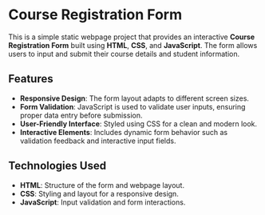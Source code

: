 # Course Registration Form

This is a simple static webpage project that provides an interactive **Course Registration Form** built using **HTML**, **CSS**, and **JavaScript**. The form allows users to input and submit their course details and student information.

## Features

- **Responsive Design**: The form layout adapts to different screen sizes.
- **Form Validation**: JavaScript is used to validate user inputs, ensuring proper data entry before submission.
- **User-Friendly Interface**: Styled using CSS for a clean and modern look.
- **Interactive Elements**: Includes dynamic form behavior such as validation feedback and interactive input fields.
  
## Technologies Used

- **HTML**: Structure of the form and webpage layout.
- **CSS**: Styling and layout for a responsive design.
- **JavaScript**: Input validation and form interactions.

